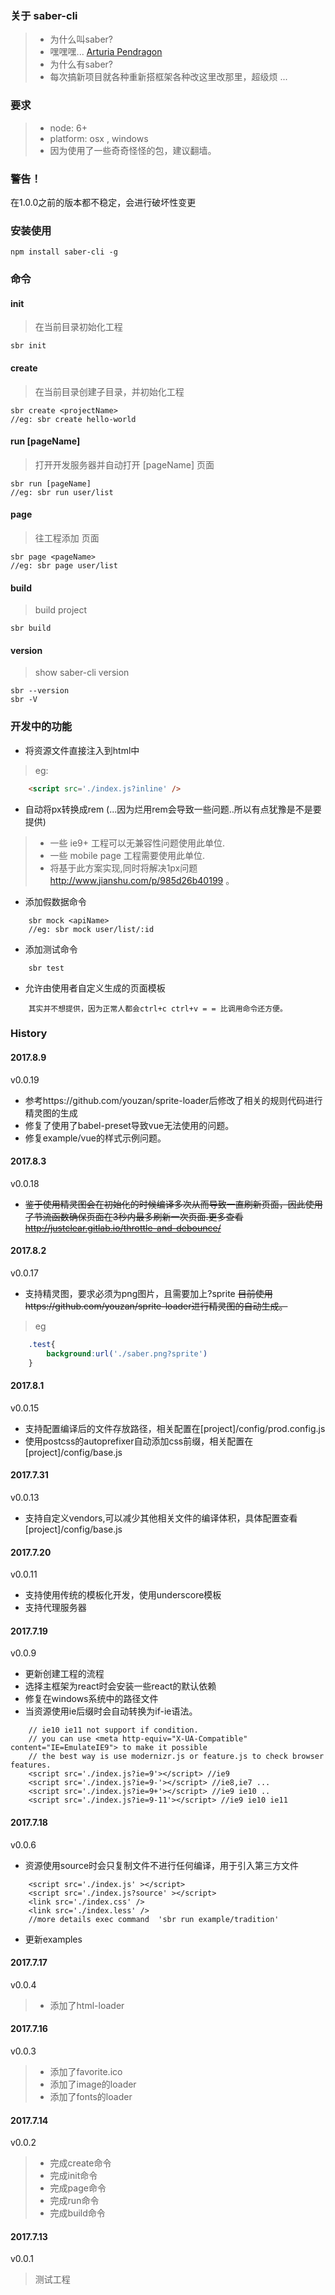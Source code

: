 ### 关于 saber-cli
> - 为什么叫saber?
> - 嘿嘿嘿... [Arturia Pendragon](http://baike.baidu.com/item/%E9%98%BF%E5%B0%94%E6%89%98%E5%88%A9%E4%BA%9A%C2%B7%E6%BD%98%E5%BE%B7%E6%8B%89%E8%B4%A1/10500553?fromtitle=SABER&fromid=19954634)
> - 为什么有saber?
> - 每次搞新项目就各种重新搭框架各种改这里改那里，超级烦 ...


### 要求

> - node: 6+
> - platform: osx , windows
> - 因为使用了一些奇奇怪怪的包，建议翻墙。

### 警告！

在1.0.0之前的版本都不稳定，会进行破坏性变更

### 安装使用
```
npm install saber-cli -g
```

### 命令
#### init
> 在当前目录初始化工程
```
sbr init
```


#### create <projectName>
> 在当前目录创建<projectName>子目录，并初始化工程
```
sbr create <projectName>
//eg: sbr create hello-world
```


#### run [pageName]
> 打开开发服务器并自动打开 [pageName] 页面
```
sbr run [pageName]
//eg: sbr run user/list
```

#### page <pageName>
> 往工程添加 <pageName> 页面
```
sbr page <pageName>
//eg: sbr page user/list
```

#### build
> build project
```
sbr build
```

#### version
> show saber-cli version
```
sbr --version
sbr -V
```


### 开发中的功能
- 将资源文件直接注入到html中
> eg:
```html
    <script src='./index.js?inline' />
```


- 自动将px转换成rem (...因为烂用rem会导致一些问题..所以有点犹豫是不是要提供)
> - 一些 ie9+ 工程可以无兼容性问题使用此单位.
> - 一些 mobile page 工程需要使用此单位.
> - 将基于此方案实现,同时将解决1px问题 http://www.jianshu.com/p/985d26b40199 。

- 添加假数据命令
```
    sbr mock <apiName>
    //eg: sbr mock user/list/:id
```

- 添加测试命令
```
    sbr test
```

- 允许由使用者自定义生成的页面模板
```
    其实并不想提供，因为正常人都会ctrl+c ctrl+v = = 比调用命令还方便。
```


### History
#### 2017.8.9
v0.0.19
- 参考https://github.com/youzan/sprite-loader后修改了相关的规则代码进行精灵图的生成
- 修复了使用了babel-preset导致vue无法使用的问题。
- 修复example/vue的样式示例问题。

#### 2017.8.3
v0.0.18
- ~~鉴于使用精灵图会在初始化的时候编译多次从而导致一直刷新页面，因此使用了节流函数确保页面在3秒内最多刷新一次页面.更多查看 http://justclear.gitlab.io/throttle-and-debounce/~~

#### 2017.8.2
v0.0.17
- 支持精灵图，要求必须为png图片，且需要加上?sprite
~~目前使用https://github.com/youzan/sprite-loader进行精灵图的自动生成。~~
> eg
```css
    .test{
        background:url('./saber.png?sprite')
    }
```

#### 2017.8.1
v0.0.15
- 支持配置编译后的文件存放路径，相关配置在[project]/config/prod.config.js
- 使用postcss的autoprefixer自动添加css前缀，相关配置在[project]/config/base.js

#### 2017.7.31
v0.0.13
- 支持自定义vendors,可以减少其他相关文件的编译体积，具体配置查看[project]/config/base.js

#### 2017.7.20
v0.0.11
- 支持使用传统的模板化开发，使用underscore模板
- 支持代理服务器

#### 2017.7.19


v0.0.9
- 更新创建工程的流程
- 选择主框架为react时会安装一些react的默认依赖
- 修复在windows系统中的路径文件
- 当资源使用ie后缀时会自动转换为if-ie语法。
```
    // ie10 ie11 not support if condition.
    // you can use <meta http-equiv="X-UA-Compatible" content="IE=EmulateIE9"> to make it possible
    // the best way is use modernizr.js or feature.js to check browser features.
    <script src='./index.js?ie=9'></script> //ie9
    <script src='./index.js?ie=9-'></script> //ie8,ie7 ...
    <script src='./index.js?ie=9+'></script> //ie9 ie10 ..
    <script src='./index.js?ie=9-11'></script> //ie9 ie10 ie11
```

#### 2017.7.18
v0.0.6
- 资源使用source时会只复制文件不进行任何编译，用于引入第三方文件
```
    <script src='./index.js' ></script>
    <script src='./index.js?source' ></script>
    <link src='./index.css' />
    <link src='./index.less' />
    //more details exec command  'sbr run example/tradition'
```
- 更新examples


#### 2017.7.17
v0.0.4
> - 添加了html-loader

#### 2017.7.16
v0.0.3
> - 添加了favorite.ico
> - 添加了image的loader
> - 添加了fonts的loader

#### 2017.7.14
v0.0.2
> - 完成create命令
> - 完成init命令
> - 完成page命令
> - 完成run命令
> - 完成build命令

#### 2017.7.13
v0.0.1
> 测试工程
